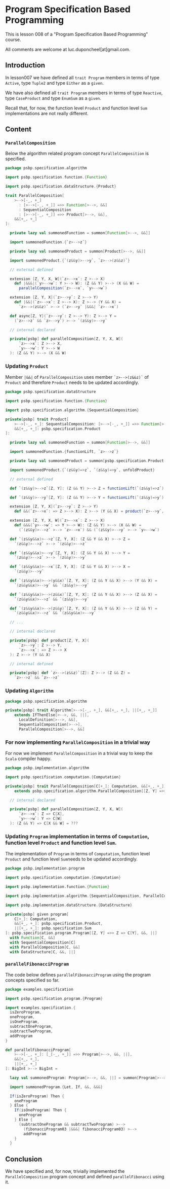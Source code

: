 # Program Specification Based Programming

This is lesson 008 of a "Program Specification Based Programming" course.

All comments are welcome at luc.duponcheel[at]gmail.com.

## Introduction

In lesson007 we have defined all `trait Program` members in terms of type `Active`, type `Tuple2` and type `Either` as a 
`given`.

We have also defined all `trait Program` members in terms of type `Reactive`, type `CaseProduct` and type `EnumSum` as a
`given`.

Recall that, for now, the function level `Product` and function level `Sum` implementations are not really different.

## Content

### `ParallelComposition`

Below the algorithm related program concept `ParallelComposition` is specified.

```scala
package psbp.specification.algorithm

import psbp.specification.function.{Function}

import psbp.specification.dataStructure.{Product}

trait ParallelComposition[
    >-->[-_, +_]
      : [>-->[-_, +_]] =>> Function[>-->, &&]
      : SequentialComposition
      : [>-->[-_, +_]] =>> Product[>-->, &&],
    &&[+_, +_]
]:

  private lazy val summonedFunction = summon[Function[>-->, &&]]

  import summonedFunction.{`z>-->z`}

  private lazy val summonedProduct = summon[Product[>-->, &&]]

  import summonedProduct.{`(z&&y)>-->y`, `z>-->(z&&z)`}

  // external defined

  extension [Z, Y, X, W](`z>-->x`: Z >--> X)
    def |&&&|(`y>-->w`: Y >--> W): (Z && Y) >--> (X && W) =
      parallelComposition(`z>-->x`, `y>-->w`)

  extension [Z, Y, X](`z>-->y`: Z >--> Y)
    def |&&|(`z>-->x`: Z >--> X): Z >--> (Y && X) =
      `z>-->(z&&z)` >--> (`z>-->y` |&&&| `z>-->x`)

  def async[Z, Y](`z>-->y`: Z >--> Y): Z >--> Y =
    (`z>-->z` && `z>-->y`) >--> `(z&&y)>-->y`

  // internal declared

  private[psbp] def parallelComposition[Z, Y, X, W](
      `z>-->x`: Z >--> X,
      `y>-->w`: Y >--> W
  ): (Z && Y) >--> (X && W)
```

### Updating `Product`

Member `|&&|` of `ParallelComposition` uses member `` `z>-->(z&&z)` `` of `Product` and therefore `Product` needs to be
updated accordingly.

```scala
package psbp.specification.dataStructure

import psbp.specification.function.{Function}

import psbp.specification.algorithm.{SequentialComposition}

private[psbp] trait Product[
    >-->[-_, +_]: SequentialComposition: [>-->[-_, +_]] =>> Function[>-->, &&],
    &&[+_, +_]: psbp.specification.Product
]:

  private lazy val summonedFunction = summon[Function[>-->, &&]]

  import summonedFunction.{functionLift, `z>-->z`}

  private lazy val summonedProduct = summon[psbp.specification.Product[&&]]

  import summonedProduct.{`(z&&y)=>z`, `(z&&y)=>y`, unfoldProduct}

  // external defined

  def `(z&&y)>-->z`[Z, Y]: (Z && Y) >--> Z = functionLift(`(z&&y)=>z`)

  def `(z&&y)>-->y`[Z, Y]: (Z && Y) >--> Y = functionLift(`(z&&y)=>y`)

  extension [Z, Y, X](`z>-->y`: Z >--> Y)
    def &&(`z>-->x`: => Z >--> X): Z >--> (Y && X) = product(`z>-->y`, `z>-->x`)

  extension [Z, Y, X, W](`z>-->x`: Z >--> X)
    def &&&(`y>-->w`: => Y >--> W): (Z && Y) >--> (X && W) =
      (`(z&&y)>-->z` >--> `z>-->x`) && (`(z&&y)>-->y` >--> `y>-->w`)

  def `(z&&y&&x)>-->z`[Z, Y, X]: (Z && Y && X) >--> Z =
    `(z&&y)>-->z` >--> `(z&&y)>-->z`

  def `(z&&y&&x)>-->y`[Z, Y, X]: (Z && Y && X) >--> Y =
    `(z&&y)>-->z` >--> `(z&&y)>-->y`

  def `(z&&y&&x)>-->x`[Z, Y, X]: (Z && Y && X) >--> X =
    `(z&&y)>-->y`

  def `(z&&y&&x)>-->(y&&x)`[Z, Y, X]: (Z && Y && X) >--> (Y && X) =
    `(z&&y&&x)>-->y` && `(z&&y)>-->y`

  def `(z&&y&&x)>-->(z&&x)`[Z, Y, X]: (Z && Y && X) >--> (Z && X) =
    `(z&&y&&x)>-->z` && `(z&&y)>-->y`

  def `(z&&y&&x)>-->(z&&y)`[Z, Y, X]: (Z && Y && X) >--> (Z && Y) =
    `(z&&y&&x)>-->z` && `(z&&y&&x)>-->y`

  // ...

  // internal declared

  private[psbp] def product[Z, Y, X](
      `z>-->y`: Z >--> Y,
      `z>-->x`: => Z >--> X
  ): Z >--> (Y && X)

  // internal defined

  private[psbp] def `z>-->(z&&z)`[Z]: Z >--> (Z && Z) = 
    `z>-->z` && `z>-->z`
```

### Updating `Algorithm`

```scala
package psbp.specification.algorithm

private[psbp] trait Algorithm[>-->[-_, +_], &&[+_, +_], ||[+_, +_]]
    extends IfThenElse[>-->, &&, ||],
      LocalDefinition[>-->, &&],
      SequentialComposition[>-->],
      ParallelComposition[>-->, &&]
```

### For now implementing `ParallelComposition` in a trivial way

For now we implement `ParallelComposition` in a trivial way to keep the `Scala` compiler happy.

```scala
package psbp.implementation.algorithm

import psbp.specification.computation.{Computation}

private[psbp] trait ParallelComposition[C[+_]: Computation, &&[+_, +_]]
    extends psbp.specification.algorithm.ParallelComposition[[Z, Y] =>> Z => C[Y], &&]:

  // internal declared

  private[psbp] def parallelComposition[Z, Y, X, W](
      `z>-->x`: Z => C[X],
      `y>-->w`: Y => C[W]
  ): (Z && Y) => C[X && W] = ???
```

### Updating `Program` implementation in terms of `Computation`, function level `Product` and function level `Sum`.

The implementation of `Program` in terms of `Computation`, function level `Product` and function level `Sum`needs to be
updated accordingly.

```scala
package psbp.implementation.program

import psbp.specification.computation.{Computation}

import psbp.implementation.function.{Function}

import psbp.implementation.algorithm.{SequentialComposition, ParallelComposition}

import psbp.implementation.dataStructure.{DataStructure}

private[psbp] given program[
    C[+_]: Computation,
    &&[+_, +_]: psbp.specification.Product,
    ||[+_, +_]: psbp.specification.Sum
]: psbp.specification.program.Program[[Z, Y] =>> Z => C[Y], &&, ||]
  with Function[C, &&]
  with SequentialComposition[C]
  with ParallelComposition[C, &&]
  with DataStructure[C, &&, ||]
```

### `parallelFibonacciProgram`

The code below defines `parallelFibonacciProgram` using the program concepts specified so far.

```scala
package examples.specification

import psbp.specification.program.{Program}

import examples.specification.{
  isZeroProgram,
  oneProgram,
  isOneProgram,
  subtractOneProgram,
  subtractTwoProgram,
  addProgram
}

def parallelFibonacciProgram[
    >-->[-_, +_]: [_[-_, +_]] =>> Program[>-->, &&, ||],
    &&[+_, +_],
    ||[+_, +_]
]: BigInt >--> BigInt =

  lazy val summonedProgram: Program[>-->, &&, ||] = summon[Program[>-->, &&, ||]]

  import summonedProgram.{Let, If, &&, &&&}

  If(isZeroProgram) Then {
    oneProgram
  } Else {
    If(isOneProgram) Then {
      oneProgram
    } Else {
      (subtractOneProgram && subtractTwoProgram) >-->
        (fibonacciProgram03 |&&&| fibonacciProgram03) >-->
        addProgram
    }
  }
```

## Conclusion

We have specified and, for now, trivially implemented the `ParallelComposition` program concept and defined
`parallelFibonacci` using it.




